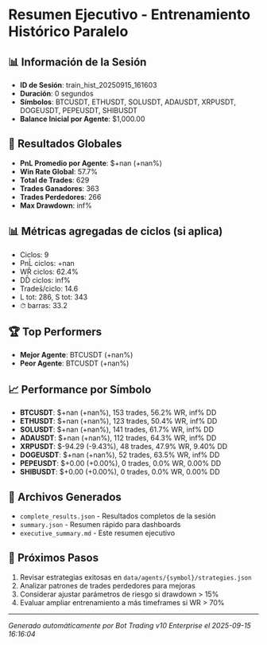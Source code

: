 # Resumen Ejecutivo - Entrenamiento Histórico Paralelo

## 📊 Información de la Sesión
- **ID de Sesión**: train_hist_20250915_161603
- **Duración**: 0 segundos
- **Símbolos**: BTCUSDT, ETHUSDT, SOLUSDT, ADAUSDT, XRPUSDT, DOGEUSDT, PEPEUSDT, SHIBUSDT
- **Balance Inicial por Agente**: $1,000.00

## 🎯 Resultados Globales
- **PnL Promedio por Agente**: $+nan (+nan%)
- **Win Rate Global**: 57.7%
- **Total de Trades**: 629
- **Trades Ganadores**: 363
- **Trades Perdedores**: 266
- **Max Drawdown**: inf%

## 📊 Métricas agregadas de ciclos (si aplica)
- Ciclos: 9
- PnL̄ ciclos: +nan
- WR̄ ciclos: 62.4%
- DD̄ ciclos: inf%
- Trades̄/ciclo: 14.6
- L tot: 286, S tot: 343
- ⏱̄ barras: 33.2


## 🏆 Top Performers
- **Mejor Agente**: BTCUSDT (+nan%)
- **Peor Agente**: BTCUSDT (+nan%)

## 📈 Performance por Símbolo
- **BTCUSDT**: $+nan (+nan%), 153 trades, 56.2% WR, inf% DD
- **ETHUSDT**: $+nan (+nan%), 123 trades, 50.4% WR, inf% DD
- **SOLUSDT**: $+nan (+nan%), 141 trades, 61.7% WR, inf% DD
- **ADAUSDT**: $+nan (+nan%), 112 trades, 64.3% WR, inf% DD
- **XRPUSDT**: $-94.29 (-9.43%), 48 trades, 47.9% WR, 9.40% DD
- **DOGEUSDT**: $+nan (+nan%), 52 trades, 63.5% WR, inf% DD
- **PEPEUSDT**: $+0.00 (+0.00%), 0 trades, 0.0% WR, 0.00% DD
- **SHIBUSDT**: $+0.00 (+0.00%), 0 trades, 0.0% WR, 0.00% DD

## 📁 Archivos Generados
- `complete_results.json` - Resultados completos de la sesión
- `summary.json` - Resumen rápido para dashboards
- `executive_summary.md` - Este resumen ejecutivo

## 🎯 Próximos Pasos
1. Revisar estrategias exitosas en `data/agents/{symbol}/strategies.json`
2. Analizar patrones de trades perdedores para mejoras
3. Considerar ajustar parámetros de riesgo si drawdown > 15%
4. Evaluar ampliar entrenamiento a más timeframes si WR > 70%

---
*Generado automáticamente por Bot Trading v10 Enterprise el 2025-09-15 16:16:04*
